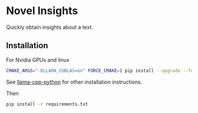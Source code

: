 # Novel Insights

Quickly obtain insights about a text.

## Installation

For Nvidia GPUs and linux

```bash
CMAKE_ARGS="-DLLAMA_CUBLAS=on" FORCE_CMAKE=1 pip install --upgrade --force-reinstall llama-cpp-python --no-cache-dir
```

See [llama-cpp-python](https://github.com/abetlen/llama-cpp-python) for other installation instructions.

Then

```bash
pip install -r requirements.txt
```
